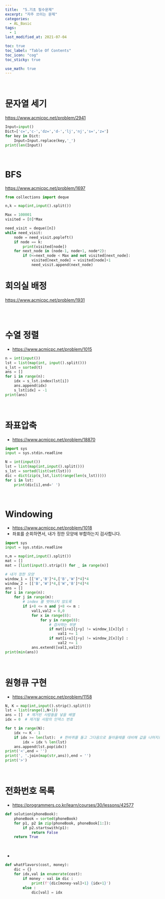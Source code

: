 ```yaml
---
title:  "5.기초 필수문제"
excerpt: "자주 쓰이는 문제"
categories:
  - AL_Basic
tags:
  - 1
last_modified_at: 2021-07-04

toc: true
toc_label: "Table Of Contents"
toc_icon: "cog"
toc_sticky: true

use_math: true
---
```


<br>

# 문자열 세기

<https://www.acmicpc.net/problem/2941>

```python
Input=input()
Dict=['c=','c-','dz=','d-','lj','nj','s=','z=']
for key in Dict:
    Input=Input.replace(key,'_')
print(len(Input))
```

<br>

# BFS 

<https://www.acmicpc.net/problem/1697>

```python
from collections import deque

n,k = map(int,input().split())

Max = 100001
visited = [0]*Max

need_visit = deque([n])
while need_visit:
    node = need_visit.popleft()
    if node == k:
        print(visited[node])
    for next_node in (node-1, node+1, node*2):
        if 0<=next_node < Max and not visited[next_node]:
            visited[next_node] = visited[node]+1
            need_visit.append(next_node)
```



# 회의실 배정

<https://www.acmicpc.net/problem/1931>

```

```

<br>

# 수열 정렬

- <https://www.acmicpc.net/problem/1015>

```python
n = int(input()) 
lst = list(map(int, input().split())) 
s_lst = sorted(t) 
ans = [] 
for i in range(n): 
    idx = s_lst.index(lst[i]) 
    ans.append(idx) 
    s_lst[idx] = -1 
print(ans)
```

<Br>

# 좌표압축

- <https://www.acmicpc.net/problem/18870>

```python
import sys
input = sys.stdin.readline

N = int(input())
lst = list(map(int,input().split()))
s_lst = sorted(list(set(lst)))
dic = dict(zip(s_lst,list(range(len(s_lst)))))
for i in lst:
    print(dic[i],end=' ')
```

<br>

# Windowing

- <https://www.acmicpc.net/problem/1018>
- 좌표를 순회하면서, 내가 정한 모양에 부합하는지 검사합니다. 

```python
import sys
input = sys.stdin.readline

n,m = map(int,input().split())
mat = []
mat = [list(input().strip()) for _ in range(n)]

# 내가 정한 모양
window_1 = [['W','B']*4,['B','W']*4]*4
window_2 = [['B','W']*4,['W','B']*4]*4
ans = []
for i in range(n):
    for j in range(m):
        # index 를 벗어나지 않도록
        if i+8 <= n and j+8 <= m :
            val1,val2 = 0,0
            for x in range(8):
                for y in range(8):
                    # 검사하는 부분
                    if mat[i+x][j+y] != window_1[x][y] :
                        val1 += 1
                    if mat[i+x][j+y] != window_2[x][y] :
                        val2 += 1
            ans.extend([val1,val2])
print(min(ans))
```

<br>

# 원형큐 구현

- <https://www.acmicpc.net/problem/1158>

```python
N, K = map(int,input().strip().split())
lst = list(range(1,N+1))
ans = []  # 제거된 사람들을 넣을 배열
idx = 0  # 제거될 사람의 인덱스 번호

for t in range(N):
    idx += K - 1
    if idx >= len(lst):  # 한바퀴를 돌고 그다음으로 돌아올때를 대비해 값을 나머지로 바꿈
        idx = idx % len(lst)
    ans.append(lst.pop(idx))
print('<',end = '')
print(', '.join(map(str,ans)),end = '')
print('>')
```

<br>

# 전화번호 목록

- <https://programmers.co.kr/learn/courses/30/lessons/42577>

```python
def solution(phoneBook):
    phoneBook = sorted(phoneBook)
    for p1, p2 in zip(phoneBook, phoneBook[1:]):
        if p2.startswith(p1):
            return False
    return True
```

<br>

- 

```python
def whatFlavors(cost, money):
    dic = {}
    for idx,val in enumerate(cost):
        if money - val in dic :
            print(f'{dic[money-val]+1} {idx+1}')
        else :
            dic[val] = idx
```

